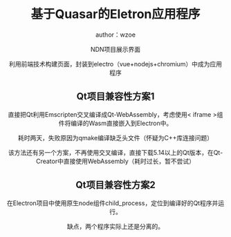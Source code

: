 <div align="center">
  <h1>基于Quasar的Eletron应用程序</h1>
  
  author：wzoe

  NDN项目展示界面

  利用前端技术构建页面，封装到electro（vue+nodejs+chromium）中成为应用程序

  <h2>Qt项目兼容性方案1</h2>

  直接把Qt利用Emscripten交叉编译成Qt-WebAssembly，考虑使用< iframe >组件将编译的Wasm直接嵌入到Electron中。

  耗时两天，失败原因为qmake编译缺乏头文件（怀疑为C++库连接问题）

  该方法还有另一个方案，不再使用交叉编译，直接下载5.14以上的Qt版本，在Qt-Creator中直接使用WebAssembly（耗时过长，暂不尝试）

  <h2>Qt项目兼容性方案2</h2>

  在Electron项目中使用原生node组件child_process，定位到编译好的Qt程序并运行。

  缺点，两个程序实际上还是分离的。

</div>
